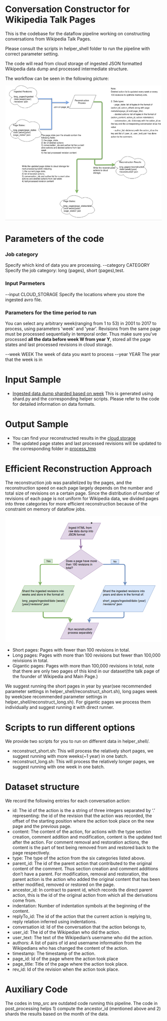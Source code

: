 # Conversation Constructor for Wikipedia Talk Pages

This is the codebase for the dataflow pipeline working on constructing conversations from Wikipedia Talk Pages.

Please consult the scripts in helper_shell folder to run the pipeline with correct parameter setting.

The code will read from cloud storage of ingested JSON formatted Wikipedia data dump and processed intermediate structure.

The workflow can be seen in the following picture:

![conversation_construction_workflow](docs/dataflow_pipeline.png)

# Parameters of the code

### Job category
  Specify which kind of data you are processing.
  --category CATEGORY       Specify the job category: long (pages), short (pages),test.

### Input Parmeters
  --input    CLOUD_STORAGE  Specify the locations where you store the ingested avro file. 

### Parameters for the time period to run
  You can select any arbitrary week(ranging from 1 to 53) in 2001 to 2017 to process, using parameters 'week' and 'year'. Revisions from the same page must be processed sequentially in temporal order. Thus make sure you've processed **all the data before week W from year Y**, stored all the page states and last processed revisions in cloud storage.
 
  --week     WEEK           The week of data you want to process
  --year     YEAR           The year that the week is in

# Input Sample
- [Ingested data dump sharded based on week](https://console.cloud.google.com/storage/browser/wikidetox-viz-dataflow/sharded_ingested_short_pages/?project=wikidetox-viz) This is generated using shard.py and the corresponding helper scripts. Please refer to the code for detailed information on data formats.

# Output Sample
- You can find your reconstructed results in the [cloud storage](https://console.cloud.google.com/storage/browser/wikidetox-viz-dataflow/reconstructed_res/?project=wikidetox-viz)
- The updated page states and last processed revisions will be updated to the corresponding folder in [process_tmp](https://console.cloud.google.com/storage/browser/wikidetox-viz-dataflow/process_tmp/?project=wikidetox-viz)

# Efficient Reconstruction Approach

The reconstruction job was parallelized by the pages, and the reconstruction speed on each page largely depends on the number and total size of revisions on a certain page. Since the distribution of number of revisions of each page is not uniform for Wikipedia data, we divided pages into three categories for more efficient reconstruction because of the constraint on memory of dataflow jobs.

![conversation_construction_workflow](docs/general_pipeline.png)

- Short pages: Pages with fewer than 100 revisions in total.
- Long pages: Pages with more than 100 revisions but fewer than 100,000 reivisions in total.
- Gigantic pages: Pages with more than 100,000 revisions in total, note that there are only two pages of this kind in our dataset(the talk page of the founder of Wikipedia and Main Page.)

We suggest running the short pages in year by year(see recommended parameter settings in helper_shell/reconstruct_short.sh), long pages week by week(see recommended parameter settings in helper_shell/reconstruct_long.sh). For gigantic pages we process them individually and suggest running it with direct runner.


# Scripts to run different options

We provide two scripts for you to run on different data in helper_shell/.

- reconstruct_short.sh: This will process the relatively short pages, we suggest running with more weeks(~1 year) in one batch.
- reconstruct_long.sh: This will process the relatively longer pages, we suggest running with one week in one batch.

# Dataset structure

We record the following entries for each conversation action:
- id: The id of the action is the a string of three integers separated by ‘.’ representing: the id of the revision that the action was recorded, the offset of the starting position where the action  took place on the new page and the previous page.
- content: The content of the action, for actions with the type section creation, comment addition and modification, content is the updated text after the action. For comment removal and restoration actions, the content is the part of text being removed from and restored back to the page respectively.
- type: The type of the action from the six categories listed above.
- parent_id: The id of the parent action that contributed to the original content of the comment. Thus section creation and comment additions don’t have a parent. For modification, removal and restoration, the parent action is the action who added the original content that has been either modified, removed or restored on the page.
- ancestor_id: In contract to parent id, which records the direct parent action, this is the id of the original action from which all the derivations come from.
- indentation: Number of indentation symbols at the beginning of the content.
- replyTo_id: The id of the action that the current action is replying to, reply relation inferred using indentations.
- conversation id: Id of the conversation that the action belongs to, 
- user_id: The id of the Wikipedian who did the action.
- user_text: The text of the Wikipedian’s username who did the action.
- authors: A list of pairs of id and username information from the Wikipedians who has changed the content of the action.
- timestamp: The timestamp of the action.
- page_id: Id of the page where the action took place
- page_title: Title of the page where the action took place.
- rev_id: Id of the revision when the action took place.

# Auxiliary Code

The codes in tmp_src are outdated code running this pipeline.
The code in post_processing helps 1) compute the ancestor_id (mentioned above and 2) shards the results based on the month of the data.
